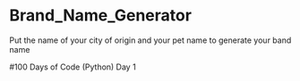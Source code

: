 # Brand_Name_Generator

Put the name of your city of origin and your pet name to generate your band name

#100 Days of Code (Python) Day 1
